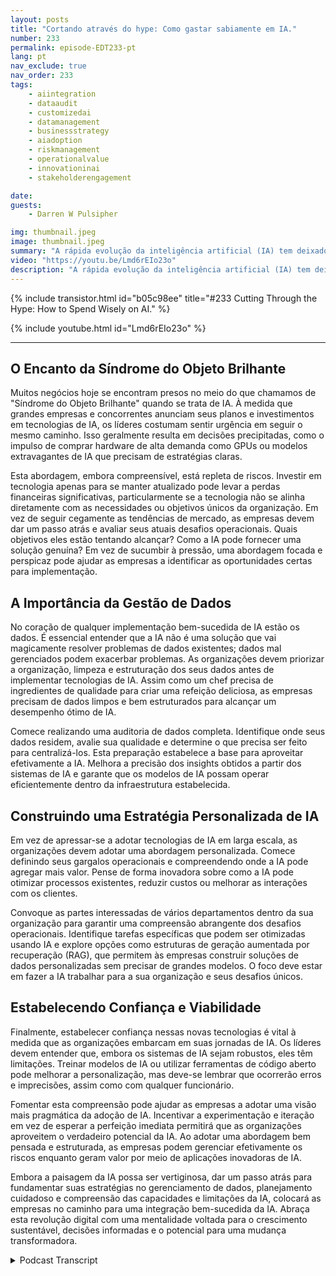 ```yaml
---
layout: posts
title: "Cortando através do hype: Como gastar sabiamente em IA."
number: 233
permalink: episode-EDT233-pt
lang: pt
nav_exclude: true
nav_order: 233
tags:
    - aiintegration
    - dataaudit
    - customizedai
    - datamanagement
    - businessstrategy
    - aiadoption
    - riskmanagement
    - operationalvalue
    - innovationinai
    - stakeholderengagement

date: 
guests:
    - Darren W Pulsipher

img: thumbnail.jpeg
image: thumbnail.jpeg
summary: "A rápida evolução da inteligência artificial (IA) tem deixado as empresas em polvorosa, entre excitação e ansiedade. Neste episódio, Darren e o convidado Walter Riviera exploram as nuances da adoção da IA, a pressão para adotar as últimas tendências tecnológicas e os passos fundamentais que as organizações podem tomar para garantir que obtenham valor real das iniciativas de IA."
video: "https://youtu.be/Lmd6rEIo23o"
description: "A rápida evolução da inteligência artificial (IA) tem deixado as empresas em polvorosa, entre excitação e ansiedade. Neste episódio, Darren e o convidado Walter Riviera exploram as nuances da adoção da IA, a pressão para adotar as últimas tendências tecnológicas e os passos fundamentais que as organizações podem tomar para garantir que obtenham valor real das iniciativas de IA."
---
```


<div>
{% include transistor.html id="b05c98ee" title="#233 Cutting Through the Hype: How to Spend Wisely on AI." %}

{% include youtube.html id="Lmd6rEIo23o" %}
</div>

---

## O Encanto da Síndrome do Objeto Brilhante

Muitos negócios hoje se encontram presos no meio do que chamamos de "Síndrome do Objeto Brilhante" quando se trata de IA. À medida que grandes empresas e concorrentes anunciam seus planos e investimentos em tecnologias de IA, os líderes costumam sentir urgência em seguir o mesmo caminho. Isso geralmente resulta em decisões precipitadas, como o impulso de comprar hardware de alta demanda como GPUs ou modelos extravagantes de IA que precisam de estratégias claras.

Esta abordagem, embora compreensível, está repleta de riscos. Investir em tecnologia apenas para se manter atualizado pode levar a perdas financeiras significativas, particularmente se a tecnologia não se alinha diretamente com as necessidades ou objetivos únicos da organização. Em vez de seguir cegamente as tendências de mercado, as empresas devem dar um passo atrás e avaliar seus atuais desafios operacionais. Quais objetivos eles estão tentando alcançar? Como a IA pode fornecer uma solução genuína? Em vez de sucumbir à pressão, uma abordagem focada e perspicaz pode ajudar as empresas a identificar as oportunidades certas para implementação.

## A Importância da Gestão de Dados

No coração de qualquer implementação bem-sucedida de IA estão os dados. É essencial entender que a IA não é uma solução que vai magicamente resolver problemas de dados existentes; dados mal gerenciados podem exacerbar problemas. As organizações devem priorizar a organização, limpeza e estruturação dos seus dados antes de implementar tecnologias de IA. Assim como um chef precisa de ingredientes de qualidade para criar uma refeição deliciosa, as empresas precisam de dados limpos e bem estruturados para alcançar um desempenho ótimo de IA.

Comece realizando uma auditoria de dados completa. Identifique onde seus dados residem, avalie sua qualidade e determine o que precisa ser feito para centralizá-los. Esta preparação estabelece a base para aproveitar efetivamente a IA. Melhora a precisão dos insights obtidos a partir dos sistemas de IA e garante que os modelos de IA possam operar eficientemente dentro da infraestrutura estabelecida.

## Construindo uma Estratégia Personalizada de IA

Em vez de apressar-se a adotar tecnologias de IA em larga escala, as organizações devem adotar uma abordagem personalizada. Comece definindo seus gargalos operacionais e compreendendo onde a IA pode agregar mais valor. Pense de forma inovadora sobre como a IA pode otimizar processos existentes, reduzir custos ou melhorar as interações com os clientes.

Convoque as partes interessadas de vários departamentos dentro da sua organização para garantir uma compreensão abrangente dos desafios operacionais. Identifique tarefas específicas que podem ser otimizadas usando IA e explore opções como estruturas de geração aumentada por recuperação (RAG), que permitem às empresas construir soluções de dados personalizadas sem precisar de grandes modelos. O foco deve estar em fazer a IA trabalhar para a sua organização e seus desafios únicos.

## Estabelecendo Confiança e Viabilidade

Finalmente, estabelecer confiança nessas novas tecnologias é vital à medida que as organizações embarcam em suas jornadas de IA. Os líderes devem entender que, embora os sistemas de IA sejam robustos, eles têm limitações. Treinar modelos de IA ou utilizar ferramentas de código aberto pode melhorar a personalização, mas deve-se lembrar que ocorrerão erros e imprecisões, assim como com qualquer funcionário.

Fomentar esta compreensão pode ajudar as empresas a adotar uma visão mais pragmática da adoção de IA. Incentivar a experimentação e iteração em vez de esperar a perfeição imediata permitirá que as organizações aproveitem o verdadeiro potencial da IA. Ao adotar uma abordagem bem pensada e estruturada, as empresas podem gerenciar efetivamente os riscos enquanto geram valor por meio de aplicações inovadoras de IA.

Embora a paisagem da IA possa ser vertiginosa, dar um passo atrás para fundamentar suas estratégias no gerenciamento de dados, planejamento cuidadoso e compreensão das capacidades e limitações da IA, colocará as empresas no caminho para uma integração bem-sucedida da IA. Abraça esta revolução digital com uma mentalidade voltada para o crescimento sustentável, decisões informadas e o potencial para uma mudança transformadora.



<details>
<summary> Podcast Transcript </summary>

<p></p>

</details>
